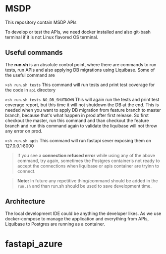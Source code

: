 # MSDP

This repository contain MSDP APIs

To develop or test the APIs, we need docker installed and also git-bash terminal if it is not Linux flavored OS terminal.

## Useful commands
The **run.sh** is an absolute control point, where there are commands to run tests, run APIs and also applying DB migrations using Liquibase. Some of the useful command are

`>sh run.sh tests` This command will run tests and print test coverage for the code in `api` directory

`>sh run.sh tests NO_DB_SHUTDOWN` This will again run the tests and print test coverage report, but this time it will not shutdown the DB at the end. This is needed when you want to apply DB migration from feature branch to master branch, because that's what happen in prod after first release. So first checkout the master, run this command and than checkout the feature branch and run this command again to validate the liquibase will not throw any error on prod.

`>sh run.sh apis` This command will run fastapi sever exposing them on 127.0.0.1:8000

>If you see a **connection refused error** while using any of the above command, try again, sometimes the Postgres containeris not ready to accept the connections when liquibase or apis container are tryinn to connect.

>**Note:** In future any repetitive thing/command should be added in the `run.sh` and than run.sh should be used to save development time.
## Architecture
The local development IDE could be anything the developer likes. As we use docker-compose to manage the application and everything from APIs, Liquibase to Postgres are running as a container.
# fastapi_azure
